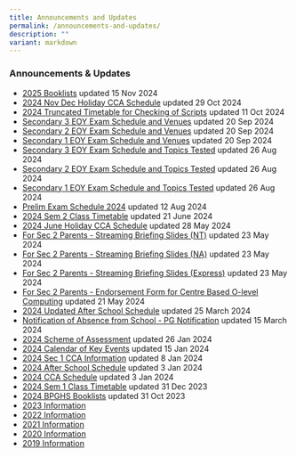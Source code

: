 ```yaml
---
title: Announcements and Updates
permalink: /announcements-and-updates/
description: ""
variant: markdown
---
```

### Announcements & Updates

* [2025 Booklists](/files/FINAL__Bukit_Panjang_Govt_High_2025_Booklists___Ms_Alina.pdf) updated 15 Nov 2024
* [2024 Nov Dec Holiday CCA Schedule](https://docs.google.com/spreadsheets/d/1-gibjfT2ONTeIiuUy87QIGVq7mGBHGuJ/edit?usp=sharing&ouid=114076641539275533540&rtpof=true&sd=true)
updated 29 Oct 2024
* [2024 Truncated Timetable for Checking of Scripts](/files/2024/Truncated_Timetable_Class_11_October___Christine_Png.pdf)
updated 11 Oct 2024
* [Secondary 3 EOY Exam Schedule and Venues](/files/2024/Sec_3_EOY_Exam_Schedule_2024_with_venues__For_Students___Sherlyn_Tan.pdf)
updated 20 Sep 2024
*  [Secondary 2 EOY Exam Schedule and Venues](/files/2024/Sec_2_EOY_Exam_Schedule_2024_with_venues__For_Students____Sherlyn_Tan.pdf)
updated 20 Sep 2024
* [Secondary 1 EOY Exam Schedule and Venues](/files/2024/Sec_1_EOY_Exam_Schedule_2024_with_venues__For_Students___Sherlyn_Tan.pdf)
updated 20 Sep 2024
* [Secondary 3 EOY Exam Schedule and Topics Tested](/files/2024/EOY_Sec_3_Exam_Schedule_and_Topics_Tested_2024__updated_26_Aug_2024_.pdf)
updated 26 Aug 2024
* [Secondary 2 EOY Exam Schedule and Topics Tested](/files/2024/EOY_Sec_2_Exam_Schedule_and_Topics_Tested_2024__updated_26_Aug_2024_.pdf)
updated 26 Aug 2024
* [Secondary 1 EOY Exam Schedule and Topics Tested](/files/2024/EOY_Sec_1_Exam_Schedule_and_Topics_Tested_2024__updated_26_Aug_2024_.pdf)
updated 26 Aug 2024
* [Prelim Exam Schedule 2024](/files/Aug_Prelim_Exam_Schedule_2024__updated_20_Jul_2024____Ms_Alina.pdf)
updated 12 Aug 2024
* [2024 Sem 2 Class Timetable](/files/2024/Sem_2_Timetable_Class_FINAL_for_distribution.pdf) updated 21 June 2024
* [2024 June Holiday CCA Schedule](https://docs.google.com/spreadsheets/d/193SSON3TSZiQtVKmuu5YPzb1oq9HF70m/edit#gid=966568570) updated 28 May 2024
* [For Sec 2 Parents - Streaming Briefing Slides (NT)](/files/2024/Streaming_Briefing_2024__NT__V1.pdf) updated 23 May 2024
* [For Sec 2 Parents - Streaming Briefing Slides (NA)](/files/2024/Streaming_Briefing_2024__NA__V1.pdf) updated 23 May 2024
*  [For Sec 2 Parents - Streaming Briefing Slides (Express)](/files/2024/Streaming_Briefing_2024__Express__V1.pdf) updated 23 May 2024
* [For Sec 2 Parents - Endorsement Form for Centre Based O-level Computing](/files/2024/For_Sec_2_Parents___Endorsement_Form_for_Centre_Based_O_Level_Computing.pdf) updated 21 May 2024
* [2024 Updated After School Schedule](/files/2024/BPGHS_After_School_Schedule_2024__Updated_on_4_Mar_.pdf) updated 25 March 2024
* [Notification of Absence from School - PG Notification](/files/2024/Notification_of_Absence_from_School___PG_Notification.pdf) updated 15 March 2024
* [2024 Scheme of Assessment](/2024-scheme-of-assessment/permalink/) updated 26 Jan 2024
* [2024 Calendar of Key Events](/files/2024/BPGHS_Calendar_of_Key_Events_2024.pdf) updated 15 Jan 2024
* [2024 Sec 1 CCA Information](/files/2024/Sec_1_CCA_Information_for_Students_2024__edited_.pdf) updated 8 Jan 2024
* [2024 After School Schedule](/files/2024/BPGHS_After_School_Schedule_2024.pdf) updated 3 Jan 2024
* [2024 CCA Schedule](/files/2024/2024_CCA_Schedule_updated.pdf) updated 3 Jan 2024
* [2024 Sem 1 Class Timetable](/files/2024/2024_SEM_1_CLASS_TIMETABLE_FINAL.pdf) updated 31 Dec 2023
* [2024 BPGHS Booklists](/files/2024%20bpghs%20booklist.pdf) updated 31 Oct 2023
*   [2023 Information](/Resources/2023/)
*   [2022 Information](/Resources/2022/)
*   [2021 Information](/Resources/2021/) 
*   [2020 Information](/Resources/2020/)
*   [2019 Information](/Resources/2019/)